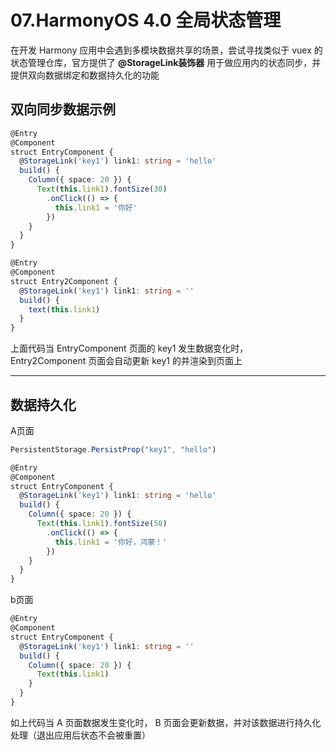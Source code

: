 # 07.HarmonyOS 4.0 全局状态管理

在开发 Harmony 应用中会遇到多模块数据共享的场景，尝试寻找类似于 vuex 的状态管理仓库，官方提供了 **@StorageLink装饰器** 用于做应用内的状态同步，并提供双向数据绑定和数据持久化的功能

## 双向同步数据示例

```ts
@Entry
@Component
struct EntryComponent {
  @StorageLink('key1') link1: string = 'hello'
  build() {
    Column({ space: 20 }) {
      Text(this.link1).fontSize(30)
        .onClick(() => {
          this.link1 = '你好'
        })
    }
  }
}

@Entry
@Component
struct Entry2Component {
  @StorageLink('key1') link1: string = ''
  build() {
    text(this.link1)
  }
}
```

上面代码当 EntryComponent 页面的 key1 发生数据变化时， Entry2Component 页面会自动更新 key1 的并渲染到页面上

---

## 数据持久化

A页面

```ts
PersistentStorage.PersistProp("key1", "hello") 

@Entry
@Component
struct EntryComponent {
  @StorageLink('key1') link1: string = 'hello'
  build() {
    Column({ space: 20 }) {
      Text(this.link1).fontSize(50)
        .onClick(() => {
          this.link1 = '你好，鸿蒙！'
        })
    }
  }
}
```

b页面

```ts
@Entry
@Component
struct EntryComponent {
  @StorageLink('key1') link1: string = ''
  build() {
    Column({ space: 20 }) {
      Text(this.link1)
    }
  }
}
```

如上代码当 A 页面数据发生变化时， B 页面会更新数据，并对该数据进行持久化处理（退出应用后状态不会被重置）